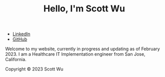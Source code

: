 <html>
  <head>
    <title>Scott Wu</title>
  </head>
  <body>
    <header>
      <h1>Hello, I'm Scott Wu</h1>
    </header>
    <nav>
      <ul>
        <li><a href="https://linkedin.com/in/scottswu">LinkedIn</a></li>
        <li><a href="https://github.com/coffeemilktea">GitHub</a></li>
      </ul>
    </nav>
    <main>
      <p>Welcome to my website, currently in progress and updating as of February 2023. I am a Healthcare IT Implementation engineer from San Jose, California.</p>
    </main>
    <footer>
      <p>Copyright © 2023 Scott Wu</p>
    </footer>
  </body>
</html>


